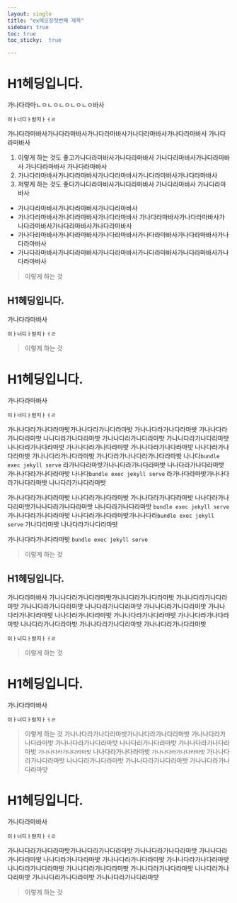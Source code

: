 ```yaml
---
layout: single
title: "ex메모장첫번째 제목"
sidebar: true
toc: true  
toc_sticky:  true

---
```


# H1헤딩입니다.
가나다라마ㄴㅇㄴㅇㄴㅇㄴㅇㄴㅇ바사

```
이ㅏ너디ㅏ럳지ㅏㅓㄹ
```
가나다라마바사가나다라마바사가나다라마바사가나다라마바사가나다라마바사
가나다라마바사
1. 이렇게 하는 것도 좋고가나다라마바사가나다라마바사 가나다라마바사가나다라마바사 가나다라마바사 가나다라마바사
2. 가나다라마바사가나다라마바사가나다라마바사가나다라마바사가나다라마바사
3. 저렇게 하는 것도 좋다가나다라마바사가나다라마바사 가나다라마바사 가나다라마바사

- 가나다라마바사가나다라마바사가나다라마바사
- 가나다라마바사가나다라마바사가나다라마바사 가나다라마바사가나다라마바사가나다라마바사가나다라마바사가나다라마바사
- 가나다라마바사가나다라마바사가나다라마바사가나다라마바사가나다라마바사가나다라마바사
- 가나다라마바사가나다라마바사가나다라마바사가나다라마바사가나다라마바사가나다라마바사




> 이렇게 하는 것 

## H1헤딩입니다.
가나다라마바사

```
이ㅏ너디ㅏ럳지ㅏㅓㄹ
```

> 이렇게 하는 것 

# H1헤딩입니다.
가나다라마바사

```
이ㅏ너디ㅏ럳지ㅏㅓㄹ
```
가나나다라가나다라마밧가나나다라가나다라마밧
가나나다라가나다라마밧 
가나나다라가나다라마밧 나나다라가나다라마밧 가나나다라가나다라마밧 가나나다라가나다라마밧 나나다라가나다라마밧 가나나다라가나다라마밧 가나나다라가나다라마밧 나나다라가나다라마밧 가나나다라가나다라마밧
가나다라가나나다라가나다라마밧 나나다`bundle exec jekyll serve` 라가나다라마밧가나나다라가나다라마밧 나나다라가나다라마밧
가나나다라가나다라마밧 나나다`bundle exec jekyll serve` 라가나다라마밧가나나다라가나다라마밧 나나다라가나다라마밧

가나나다라가나다라마밧 나나다라가나다라마밧
가나나다라가나다라마밧 나나다라가나다라마밧가나나다라가나다라마밧 나나다라가나다라마밧
`bundle exec jekyll serve` 
가나나다라가나다라마밧 나나다라가나다라마밧가나나다라`bundle exec jekyll serve` 가나다라마밧 나나다라가나다라마밧

가나나다라가나다라마밧 `bundle exec jekyll serve` 

> 이렇게 하는 것 

## H1헤딩입니다.
가나다라마바사
가나나다라가나다라마밧가나나다라가나다라마밧
가나나다라가나다라마밧 
가나나다라가나다라마밧 나나다라가나다라마밧 가나나다라가나다라마밧 가나나다라가나다라마밧 나나다라가나다라마밧 가나나다라가나다라마밧 가나나다라가나다라마밧 나나다라가나다라마밧 가나나다라가나다라마밧
가나나다라가나다라마밧
```
이ㅏ너디ㅏ럳지ㅏㅓㄹ
```

> 이렇게 하는 것 

# H1헤딩입니다.
가나다라마바사

```
이ㅏ너디ㅏ럳지ㅏㅓㄹ
```

> 이렇게 하는 것 
가나나다라가나다라마밧가나나다라가나다라마밧
가나나다라가나다라마밧 
가나나다라가나다라마밧 나나다라가나다라마밧 가나나다라가나다라마밧 `가나나다라가나다라마밧` 나나다라가나다라마밧 `가나나다라가나다라마밧` 가나나다라가나다라마밧 나나다라가나다라마밧 가나나다라가나다라마밧
가나나다라가나다라마밧
# H1헤딩입니다.
가나다라마바사

```
이ㅏ너디ㅏ럳지ㅏㅓㄹ
```
가나나다라가나다라마밧가나나다라가나다라마밧
가나나다라가나다라마밧 
가나나다라가나다라마밧 나나다라가나다라마밧 가나나다라가나다라마밧 가나나다라가나다라마밧 나나다라가나다라마밧 가나나다라가나다라마밧 가나나다라가나다라마밧 나나다라가나다라마밧 가나나다라가나다라마밧
가나나다라가나다라마밧
> 이렇게 하는 것 




